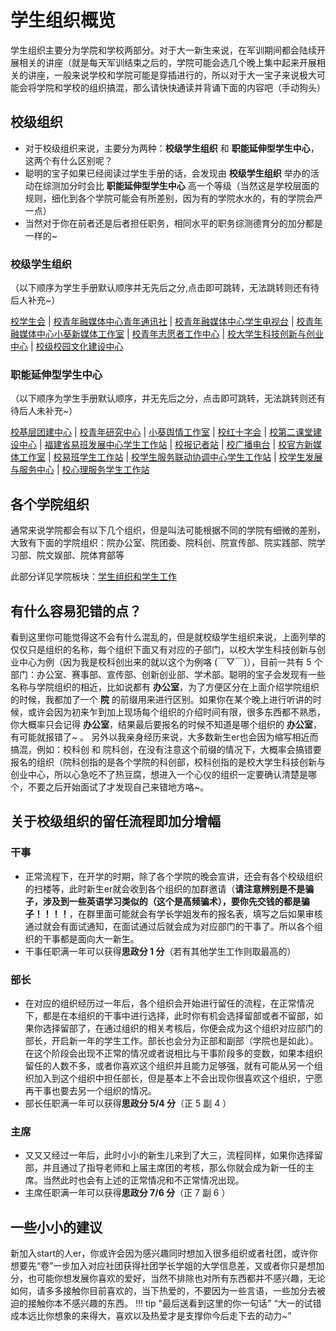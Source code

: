 # 学生组织概览

学生组织主要分为学院和学校两部分。对于大一新生来说，在军训期间都会陆续开展相关的讲座（就是每天军训结束之后的，学院可能会选几个晚上集中起来开展相关的讲座，一般来说学校和学院可能是穿插进行的，所以对于大一宝子来说极大可能会将学院和学校的组织搞混，那么请快快通读并背诵下面的内容吧（手动狗头）

## 校级组织

- 对于校级组织来说，主要分为两种：**校级学生组织** 和 **职能延伸型学生中心**，这两个有什么区别呢？
- 聪明的宝子如果已经阅读过学生手册的话，会发现由 **校级学生组织** 举办的活动在综测加分时会比 **职能延伸型学生中心** 高一个等级（当然这是学校层面的规则，细化到各个学院可能会有所差别，因为有的学院水水的，有的学院会严一点）
- 当然对于你在前者还是后者担任职务，相同水平的职务综测德育分的加分都是一样的~

### 校级学生组织

（以下顺序为学生手册默认顺序并无先后之分,点击即可跳转，无法跳转则还有待后人补充~）

[校学生会]() | [校青年融媒体中心青年通讯社]() |
[校青年融媒体中心学生电视台]() | [校青年融媒体中心小葵新媒体工作室]() 
| [校青年志愿者工作中心]() | [校大学生科技创新与创业中心]() | 
[校级校园文化建设中心]()

### 职能延伸型学生中心

（以下顺序为学生手册默认顺序，并无先后之分，点击即可跳转，无法跳转则还有待后人未补充~）

[校基层团建中心]() | [校青年研究中心]() | [小葵舆情工作室]() | 
[校红十字会]() | [校第二课堂建设中心]() | 
[福建省易班发展中心学生工作站]() | [校报记者站]() | [校广播电台]() 
| [校官方新媒体工作室]() | [校易班学生工作站]() | 
[校学生服务联动协调中心学生工作站]() | [校学生发展与服务中心]() | 
[校心理服务学生工作站]()

## 各个学院组织

通常来说学院都会有以下几个组织，但是叫法可能根据不同的学院有细微的差别，大致有下面的学院组织：院办公室、院团委、院科创、院宣传部、院实践部、院学习部、院文娱部、院体育部等

此部分详见学院板块：[学生组织和学生工作](../service/group.md)

## 有什么容易犯错的点？

看到这里你可能觉得这不会有什么混乱的，但是就校级学生组织来说，上面列举的仅仅只是组织的名称，每个组织下面又有对应的子部门，以校大学生科技创新与创业中心为例（因为我是校科创出来的就以这个为例咯 (￣▽￣)），目前一共有 5 个部门：办公室、赛事部、宣传部、创新创业部、学术部。聪明的宝子会发现有一些名称与学院组织的相近，比如说都有 **办公室**，为了方便区分在上面介绍学院组织的时候，我都加了一个 **院** 的前缀用来进行区别。如果你在某个晚上进行听讲的时候，或许会因为初来乍到加上现场每个组织的介绍时间有限，很多东西都不熟悉，你大概率只会记得 **办公室**，结果最后要报名的时候不知道是哪个组织的 **办公室**，有可能就报错了~ 。 另外以我亲身经历来说，大多数新生er也会因为缩写相近而搞混，例如：校科创 和 院科创，在没有注意这个前缀的情况下，大概率会搞错要报名的组织（院科创指的是各个学院的科创部，校科创指的是校大学生科技创新与创业中心，所以心急吃不了热豆腐，想进入一个心仪的组织一定要确认清楚是哪个，不要之后开始面试了才发现自己来错地方咯~。

## 关于校级组织的留任流程即加分增幅

### 干事

- 正常流程下，在开学的时期，除了各个学院的晚会宣讲，还会有各个校级组织的扫楼等，此时新生er就会收到各个组织的加群邀请（**请注意辨别是不是骗子，涉及到一些英语学习类似的（这个是高频骗术），要你先交钱的都是骗子！！！！**，在群里面可能就会有学长学姐发布的报名表，填写之后如果审核通过就会有面试通知，在面试通过后就会成为对应部门的干事了。所以各个组织的干事都是面向大一新生。
- 干事任职满一年可以获得**思政分 1 分**（若有其他学生工作则取最高的）

### 部长

- 在对应的组织经历过一年后，各个组织会开始进行留任的流程，在正常情况下，都是在本组织的干事中进行选择，此时你有机会选择留部或者不留部，如果你选择留部了，在通过组织的相关考核后，你便会成为这个组织对应部门的部长，开启新一年的学生工作。部长也会分为正部和副部（学院也是如此）。在这个阶段会出现不正常的情况或者说相比与干事阶段多的变数，如果本组织留任的人数不多，或者你喜欢这个组织并且能力足够强，就有可能从另一个组织加入到这个组织中担任部长，但是基本上不会出现你很喜欢这个组织，宁愿再干事也要去另一个组织的情况。
- 部长任职满一年可以获得**思政分 5/4 分**（正 5 副 4 ）

### 主席

- 又又又经过一年后，此时小小的新生儿来到了大三，流程同样，如果你选择留部，并且通过了指导老师和上届主席团的考核，那么你就会成为新一任的主席。当然此时也会有上述的正常情况和不正常情况出现。
- 主席任职满一年可以获得**思政分 7/6 分**（正 7 副 6 ）

## 一些小小的建议

新加入start的人er，你或许会因为感兴趣同时想加入很多组织或者社团，或许你想要先“卷”一步加入对应社团获得社团学长学姐的大学信息差，又或者你只是想加分，也可能你想发展你喜欢的爱好，当然不排除也对所有东西都并不感兴趣，无论如何，请多多接触你目前喜欢的，当下热爱的，不要因为一些言语，一些加分去被迫的接触你本不感兴趣的东西。
!!! tip "最后送看到这里的你一句话"
    “大一的试错成本远比你想象的来得大，喜欢以及热爱才是支撑你今后走下去的动力~”